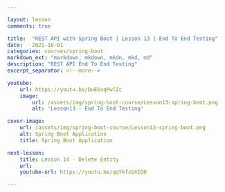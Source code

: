 ```yaml
---

layout: lesson
comments: true

title:  "REST API with Spring Boot | Lesson 13 | End To End Testing"
date:   2021-10-01
categories: courses/spring-boot
markdown_ext: "markdown, mkdown, mkdn, mkd, md"
description: "REST API End To End Testing"
excerpt_separator: <!--more-->

youtube:
    url: https://youtu.be/DwESsqPwlZc
    image:
        url: /assets/img/spring-boot-course/Lesson13-spring-boot.png
        alt: 'Lesson13 - End To End Testing'

cover-image: 
    url: /assets/img/spring-boot-course/Lesson13-spring-boot.png
    alt: Spring Boot Application
    title: Spring Boot Application

next-lesson:
    title: Lesson 14 - Delete Entity
    url: 
    youtube-url: https://youtu.be/qqYkfzbXIQ0

---
```

